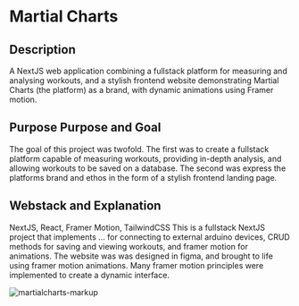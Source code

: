 <h1>Martial Charts</h1>

<h2>Description</h2>
A NextJS web application combining a fullstack platform for measuring and analysing workouts, and a stylish frontend website demonstrating Martial Charts (the platform) as a brand, with dynamic animations using Framer motion.

<h2>Purpose Purpose and Goal</h2>
The goal of this project was twofold. The first was to create a fullstack platform capable of measuring workouts, providing in-depth analysis, and allowing workouts to be saved on a database. The second was express the platforms brand and ethos in the form of a stylish frontend landing page.

<h2>Webstack and Explanation</h2>
NextJS, React, Framer Motion, TailwindCSS
This is a fullstack NextJS project that implements ... for connecting to external arduino devices, CRUD methods for saving and viewing workouts, and framer motion for animations. The website was was designed in figma, and brought to life using framer motion animations. Many framer motion principles were implemented to create a dynamic interface.
<p></p>

![martialcharts-markup](https://github.com/thecodingrunner/martial-charts/assets/22331070/af705bf1-f38a-41eb-99e3-8058badfda27)
